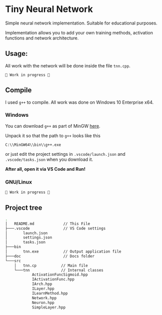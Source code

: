# Tiny Neural Network

Simple neural network implementation. Suitable for educational purposes.

Implementation allows you to add your own training methods, activation functions and network architecture.

## Usage:

All work with the network will be done inside the file `tnn.cpp`.

```
🚧 Work in progress 🚧
```

## Compile

I used `g++` to compile. All work was done on Windows 10 Enterprise x64.

### Windows

You can download `g++` as part of MinGW [here](https://github.com/JerryGoyal/MinGW64/releases).

Unpack it so that the path to `g++` looks like this
```
C:\\MinGW64\\bin\\g++.exe
```
or just edit the project settings in `.vscode/launch.json` and `.vscode/tasks.json` when you download it.


**After all, open it via VS Code and Run!**

### GNU/Linux

```
🚧 Work in progress 🚧
```

## Project tree

```bash
.
│   README.md             // This File
├───.vscode               // VS Code settings
│       launch.json
│       settings.json
│       tasks.json
├───bin
│       tnn.exe           // Output application file
├───doc                   // Docs folder
└───src
    │   tnn.cp           // Main file
    └───tnn              // Internal classes
            ActivationFuncSigmoid.hpp
            IActivationFunc.hpp
            IArch.hpp
            ILayer.hpp
            ILearnMethod.hpp
            Network.hpp
            Neuron.hpp
            SimpleLayer.hpp
```